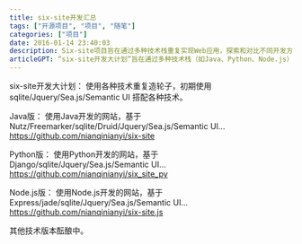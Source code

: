 ```yaml
---
title: six-site开发汇总
tags: ["开源项目", "项目", "随笔"]
categories: ["项目"]
date: 2016-01-14 23:40:03
description: Six-site项目旨在通过多种技术栈重复实现Web应用，探索和对比不同开发方案。
articleGPT: “six-site开发大计划”旨在通过多种技术栈（如Java、Python、Node.js）重复实现同一个网站。
---
```


six-site开发大计划： 使用各种技术重复造轮子，初期使用sqlite/Jquery/Sea.js/Semantic UI 搭配各种技术。  
  
Java版： 使用Java开发的网站，基于Nutz/Freemarker/sqlite/Druid/Jquery/Sea.js/Semantic UI…
<https://github.com/nianqinianyi/six-site>

Python版： 使用Python开发的网站，基于Django/sqlite/Jquery/Sea.js/Semantic UI…
<https://github.com/nianqinianyi/six_site_py>

Node.js版： 使用Node.js开发的网站，基于Express/jade/sqlite/Jquery/Sea.js/Semantic UI…
<https://github.com/nianqinianyi/six-site.js>

其他技术版本酝酿中。  
